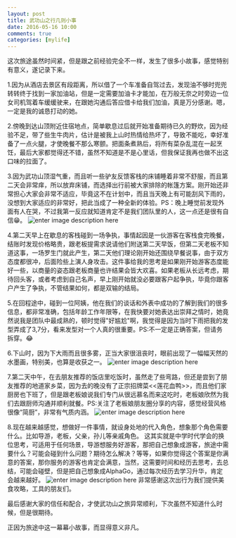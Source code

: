 ```yaml
---
layout: post
title: 武功山之行几则小事
date: 2016-05-16 10:00
comments: true
categories: [mylife]
---
```

 
这次旅途虽然时间紧，但是跟之前经验完全不一样，发生了很多小故事，感觉特别有意义，遂记录下来。

1.因为从酒店去景区有段距离，所以借了一个车准备自驾过去，发现油不够时兜兜转转终于找到一家加油站，但是一定需要加油卡才能加，在万般无奈之时旁边一位女司机驾着车缓缓驶来，在跟她沟通后答应借卡给我们加油，真是万分感谢。嗯，一定是我的诚恳打动的她。

2.傍晚到达山顶附近住宿地点，简单歇息过后就开始准备期待已久的野炊，因为经验不足，带了些生牛肉片，估计是被我上山时热情给热坏了，导致不能吃，幸好准备了一点火腿，才使晚餐不那么寒颤。把面条煮熟后，将所有菜杂乱混在一起烹饪，最后大家都觉得还不错，虽然不知道是不是心里话，但我保证我再也做不出这口味的拉面了。

3.因为武功山顶湿气重，而且听一些驴友反馈客栈的床铺睡着非常不舒服，而且第二天会非常痒，所以放弃床铺，而选择出行前被大家排除的帐篷方案。刚开始还非常担心大家会非常不适应，毕竟这不在计划中，而且当天晚上有可能刮风下雨的，没想到大家适应的非常好，把此当成了一种全新的体验。PS：晚上睡觉前发现外面有人在哭，不过我第一反应就知道肯定不是我们团队里的人，这一点还是很有自信😁。
![enter image description here](!files/images/04.png)

4.第二天早上在歇息的客栈碰到一场争执，事情起因是一伙游客在客栈食完晚餐，结账时发现价格略贵，跟老板提需求说请他们附送第二天早饭，但第二天老板不知道这事，一场罗生门就此产生，第二天他们理论刚开始还围绕早餐说事，由于双方态度都很冲，后面险些上演人身攻击。这件事给我的思考是如果刚开始游客态度能好一些，以商量的姿态跟老板商量也许结果会皆大欢喜。如果老板从长远考虑，期待回头客，或者考虑到自己名声，早上刚开始就没必要跟客户起争执，毕竟你跟客户产生了争执，不管结果如何，都是双输的结局。

5.在回程途中，碰到一位阿姨，他在我们的谈话和外表中成功的了解到我们的很多信息，都非常准确，包括年龄工作年限等，在我快要对她表达出崇拜之情时，她竟然说我是团队中最成熟的，顿时觉得"好尴尬"啊，我觉得是因为当时下雨把我的发型弄成了3,7分，看来发型对一个人真的很重要。PS:不一定是正确答案，但请务拆穿。😂

6.下山时，因为下大雨而且很多雾，正当大家很沮丧时，眼前出现了一幅幅天然的水墨画，特别美，也算是收获之一。
![enter image description here](!files/images/03.png)


7.第二天中午，在去朋友推荐的饭店里吃饭时，虽然走了些弯路，但还是尝到了朋友推荐的地道家乡菜，因为去的晚没有了正宗招牌菜<<莲花血鸭>>，而且他们家厨房也下班了，但是跟老板娘说我们专门从很远慕名而来这吃时，老板娘欣然为我们去跟厨师沟通并顺利就餐。PS:关注了老板娘朋友圈分享的内容，感觉经营风格很像“简厨”，非常有气质内涵。
![enter image description here](!files/images/03.png)

8.现在越来越感觉，想做好一件事情，就设身处地的代入角色，想象那个角色需要什么。比如导游，老板，父亲，孙儿等亲戚角色。
这其实就是中学时代学会的换位思考，可适用于任何场景，导游想服务好游客，那把自己想象成游客，旅途中需要什么？可能会碰到什么问题？期待怎么解决？等等，如果你觉得这个答案是你满意的答案，那你服务的游客也肯定会满意，当然，这需要时间和经历去思考，去总结，可能会碰壁，但是把自己想象成AlphaGo，通过每次经历去学习升华，肯定会越来越好。
![enter image description here](!files/images/01.png)
非常感谢这次出行为我们提供美食攻略，工具的朋友们。

最后感谢大家的信任和配合，才使武功山之旅异常顺利，下次虽然不知道什么时候，但是很期待。

正因为旅途中这一幕幕小故事，而显得意义非凡。
 